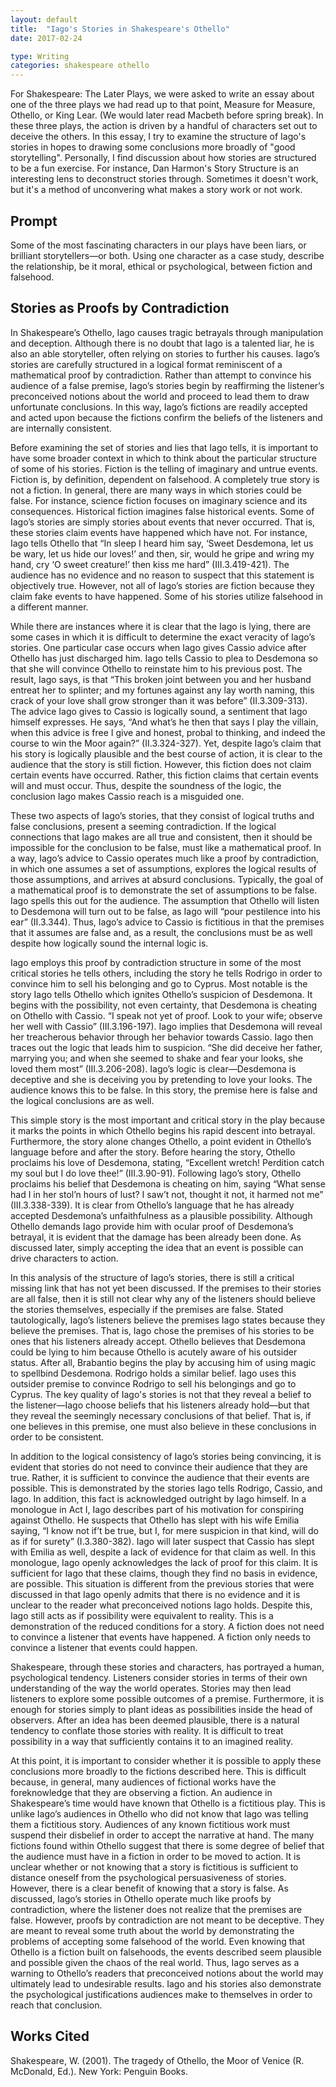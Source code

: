 ```yaml
---
layout: default
title:  "Iago's Stories in Shakespeare's Othello"
date: 2017-02-24

type: Writing
categories: shakespeare othello
---
```

For Shakespeare: The Later Plays, we were asked to write an essay about one of the three plays we had read up to that point, Measure for Measure, Othello, or King Lear. (We would later read Macbeth before spring break). In these three plays, the action is driven by a handful of characters set out to deceive the others. In this essay, I try to examine the structure of Iago's stories in hopes to drawing some conclusions more broadly of "good storytelling". Personally, I find discussion about how stories are structured to be a fun exercise. For instance, Dan Harmon's Story Structure is an interesting lens to deconstruct stories through. Sometimes it doesn't work, but it's a method of unconvering what makes a story work or not work. 

## Prompt

Some of the most fascinating characters in our plays have been liars, or brilliant storytellers—or both. Using one character as a case study, describe the relationship, be it moral, ethical or psychological, between fiction and falsehood. 

## Stories as Proofs by Contradiction

In Shakespeare’s Othello, Iago causes tragic betrayals through manipulation and deception. Although there is no doubt that Iago is a talented liar, he is also an able storyteller, often relying on stories to further his causes. Iago’s stories are carefully structured in a logical format reminiscent of a mathematical proof by contradiction. Rather than attempt to convince his audience of a false premise, Iago’s stories begin by reaffirming the listener’s preconceived notions about the world and proceed to lead them to draw unfortunate conclusions. In this way, Iago’s fictions are readily accepted and acted upon because the fictions confirm the beliefs of the listeners and are internally consistent. 

Before examining the set of stories and lies that Iago tells, it is important to have some broader context in which to think about the particular structure of some of his stories. Fiction is the telling of imaginary and untrue events. Fiction is, by definition, dependent on falsehood. A completely true story is not a fiction. In general, there are many ways in which stories could be false. For instance, science fiction focuses on imaginary science and its consequences. Historical fiction imagines false historical events. Some of Iago’s stories are simply stories about events that never occurred. That is, these stories claim events have happened which have not. For instance, Iago tells Othello that “In sleep I heard him say, ‘Sweet Desdemona, let us be wary, let us hide our loves!’ and then, sir, would he gripe and wring my hand, cry ‘O sweet creature!’ then kiss me hard” (III.3.419-421). The audience has no evidence and no reason to suspect that this statement is objectively true. However, not all of Iago’s stories are fiction because they claim fake events to have happened. Some of his stories utilize falsehood in a different manner.  

While there are instances where it is clear that the Iago is lying, there are some cases in which it is difficult to determine the exact veracity of Iago’s stories. One particular case occurs when Iago gives Cassio advice after Othello has just discharged him. Iago tells Cassio to plea to Desdemona so that she will convince Othello to reinstate him to his previous post. The result, Iago says, is that “This broken joint between you and her husband entreat her to splinter; and my fortunes against any lay worth naming, this crack of your love shall grow stronger than it was before” (II.3.309-313). The advice Iago gives to Cassio is logically sound, a sentiment that Iago himself expresses. He says, “And what’s he then that says I play the villain, when this advice is free I give and honest, probal to thinking, and indeed the course to win the Moor again?” (II.3.324-327). Yet, despite Iago’s claim that his story is logically plausible and the best course of action, it is clear to the audience that the story is still fiction. However, this fiction does not claim certain events have occurred. Rather, this fiction claims that certain events will and must occur. Thus, despite the soundness of the logic, the conclusion Iago makes Cassio reach is a misguided one.  

These two aspects of Iago’s stories, that they consist of logical truths and false conclusions, present a seeming contradiction. If the logical connections that Iago makes are all true and consistent, then it should be impossible for the conclusion to be false, must like a mathematical proof. In a way, Iago’s advice to Cassio operates much like a proof by contradiction, in which one assumes a set of assumptions, explores the logical results of those assumptions, and arrives at absurd conclusions. Typically, the goal of a mathematical proof is to demonstrate the set of assumptions to be false. Iago spells this out for the audience. The assumption that Othello will listen to Desdemona will turn out to be false, as Iago will “pour pestilence into his ear” (II.3.344). Thus, Iago’s advice to Cassio is fictitious in that the premises that it assumes are false and, as a result, the conclusions must be as well despite how logically sound the internal logic is. 

Iago employs this proof by contradiction structure in some of the most critical stories he tells others, including the story he tells Rodrigo in order to convince him to sell his belonging and go to Cyprus. Most notable is the story Iago tells Othello which ignites Othello’s suspicion of Desdemona. It begins with the possibility, not even certainty, that Desdemona is cheating on Othello with Cassio. “I speak not yet of proof. Look to your wife; observe her well with Cassio” (III.3.196-197). Iago implies that Desdemona will reveal her treacherous behavior through her behavior towards Cassio. Iago then traces out the logic that leads him to suspicion. “She did deceive her father, marrying you; and when she seemed to shake and fear your looks, she loved them most” (III.3.206-208). Iago’s logic is clear—Desdemona is deceptive and she is deceiving you by pretending to love your looks. The audience knows this to be false. In this story, the premise here is false and the logical conclusions are as well. 

This simple story is the most important and critical story in the play because it marks the points in which Othello begins his rapid descent into betrayal. Furthermore, the story alone changes Othello, a point evident in Othello’s language before and after the story. Before hearing the story, Othello proclaims his love of Desdemona, stating, “Excellent wretch! Perdition catch my soul but I do love thee!” (III.3.90-91). Following Iago’s story, Othello proclaims his belief that Desdemona is cheating on him, saying “What sense had I in her stol’n hours of lust? I saw’t not, thought it not, it harmed not me” (III.3.338-339). It is clear from Othello’s language that he has already accepted Desdemona’s unfaithfulness as a plausible possibility. Although Othello demands Iago provide him with ocular proof of Desdemona’s betrayal, it is evident that the damage has been already been done. <span data-balloon="Annie: You could further explore this connection between possibility, probability, and actuality." data-balloon-length="xlarge">As discussed later, simply accepting the idea that an event is possible can drive characters to action</span>. 

In this analysis of the structure of Iago’s stories, there is still a critical missing link that has not yet been discussed. If the premises to their stories are all false, then it is still not clear why any of the listeners should believe the stories themselves, especially if the premises are false. Stated tautologically, Iago’s listeners believe the premises Iago states because they believe the premises. That is, Iago chose the premises of his stories to be ones that his listeners already accept. Othello believes that Desdemona could be lying to him because Othello is acutely aware of his outsider status. After all, Brabantio begins the play by accusing him of using magic to spellbind Desdemona. Rodrigo holds a similar belief. Iago uses this outsider premise to convince Rodrigo to sell his belongings and go to Cyprus. The key quality of Iago's stories is not that they reveal a belief to the listener—Iago choose beliefs that his listeners already hold—but that they reveal the seemingly necessary conclusions of that belief. That is, if one believes in this premise, one must also believe in these conclusions in order to be consistent.

In addition to the logical consistency of Iago’s stories being convincing, it is evident that stories do not need to convince their audience that they are true. Rather, it is sufficient to convince the audience that their events are possible. This is demonstrated by the stories Iago tells Rodrigo, Cassio, and Iago. In addition, this fact is acknowledged outright by Iago himself. In a monologue in Act I, Iago describes part of his motivation for conspiring against Othello. He suspects that Othello has slept with his wife Emilia saying, “I know not if’t be true, but I, for mere suspicion in that kind, will do as if for surety” (I.3.380-382). Iago will later suspect that Cassio has slept with Emilia as well, despite a lack of evidence for that claim as well. In this monologue, Iago openly acknowledges the lack of proof for this claim. It is sufficient for Iago that these claims, though they find no basis in evidence, are possible. This situation is different from the previous stories that were discussed in that Iago openly admits that there is no evidence and it is unclear to the reader what preconceived notions Iago holds. Despite this, Iago still acts as if possibility were equivalent to reality. This is a demonstration of the reduced conditions for a story. A fiction does not need to convince a listener that events have happened. A fiction only needs to convince a listener that events could happen. 

Shakespeare, through these stories and characters, has portrayed a human, psychological tendency. Listeners consider stories in terms of their own understanding of the way the world operates. Stories may then lead listeners to explore some possible outcomes of a premise. Furthermore, it is enough for stories simply to plant ideas as possibilities inside the head of observers. After an idea has been deemed plausible, there is a natural tendency to conflate those stories with reality. It is difficult to treat possibility in a way that sufficiently contains it to an imagined reality. 

At this point, it is important to consider whether it is possible to apply these conclusions more broadly to the fictions described here. This is difficult because, in general, many audiences of fictional works have the foreknowledge that they are observing a fiction. An audience in Shakespeare’s time would have known that Othello is a fictitious play. This is unlike Iago’s audiences in Othello who did not know that Iago was telling them a fictitious story. Audiences of any known fictitious work must suspend their disbelief in order to accept the narrative at hand. The many fictions found within Othello suggest that there is some degree of belief that the audience must have in a fiction in order to be moved to action. <span data-balloon="Annie: You might argue that art depends on it being insufficient." data-balloon-length="xlarge">It is unclear whether or not knowing that a story is fictitious is sufficient to distance oneself from the psychological persuasiveness of stories</span>. However, there is a clear benefit of knowing that a story is false. As discussed, Iago’s stories in Othello operate much like proofs by contradiction, where the listener does not realize that the premises are false. However, proofs by contradiction are not meant to be deceptive. They are meant to reveal some truth about the world by demonstrating the problems of accepting some falsehood of the world. Even knowing that Othello is a fiction built on falsehoods, the events described seem plausible and possible given the chaos of the real world. Thus, Iago serves as a warning to Othello’s readers that preconceived notions about the world may ultimately lead to undesirable results. Iago and his stories also demonstrate the psychological justifications audiences make to themselves in order to reach that conclusion.

## Works Cited

Shakespeare, W. (2001). The tragedy of Othello, the Moor of Venice (R. McDonald, Ed.). New York: Penguin Books.
